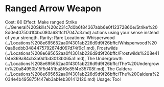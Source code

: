 # Ranged Arrow Weapon

Cost: 80
Effect: Make ranged Strike (../General%20Skills%20c231c7d0b6f84367abb6e0f12372860e/Strike%208d0e40750d1f4bc080a681fcf17047c3.md) actions using your sense instead of your strength.
Rarity: Rare
Locations: Whisperwood (../Locations%208e695652aa0f4301ab226d9d9f26bffc/Whisperwood%200aa8edbb3484475792874d097d74f9c1.md), Frostwilds (../Locations%208e695652aa0f4301ab226d9d9f26bffc/Frostwilds%208e4104e369a84cb3a0dfbd3013b065a1.md), The Undergrowth (../Locations%208e695652aa0f4301ab226d9d9f26bffc/The%20Undergrowth%20a84950b15f5d451ba8f6e85f4e35708f.md), The Caldera (../Locations%208e695652aa0f4301ab226d9d9f26bffc/The%20Caldera%2034e4b495875f447eb3ab1eb301412120.md)
Usage: Tool
